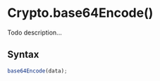 # Crypto.base64Encode()
Todo description...

<!-- examples -->
<!-- examples -->

## Syntax

```js
base64Encode(data);
```

<!-- parameters -->
<!-- parameters -->

<!-- return -->
<!-- return -->
